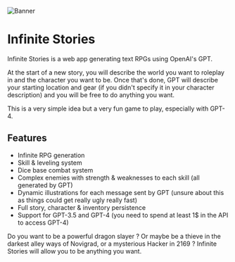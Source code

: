 ![Banner](https://github.com/Gerard2par2/gpt-infinite-stories/assets/83214983/508b6b4f-cfc2-4e00-a16e-dab732d1570e)

# Infinite Stories

Infinite Stories is a web app generating text RPGs using OpenAI's GPT.

At the start of a new story, you will describe the world you want to roleplay in and the character you want to be.
Once that's done, GPT will describe your starting location and gear (if you didn't specify it in your character description) and you will be free to do anything you want.

This is a very simple idea but a very fun game to play, especially with GPT-4.

## Features
- Infinite RPG generation
- Skill & leveling system
- Dice base combat system
- Complex enemies with strength & weaknesses to each skill (all generated by GPT)
- Dynamic illustrations for each message sent by GPT (unsure about this as things could get really ugly really fast)
- Full story, character & inventory persistence
- Support for GPT-3.5 and GPT-4 (you need to spend at least 1$ in the API to access GPT-4)

Do you want to be a powerful dragon slayer ? Or maybe be a thieve in the darkest alley ways of Novigrad, or a mysterious Hacker in 2169 ? Infinite Stories will allow you to be anything you want.

